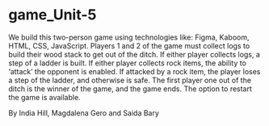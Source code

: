 # game_Unit-5

We build this two-person game using technologies like: Figma, Kaboom, HTML, CSS, JavaScript.
Players 1 and 2 of the game must collect logs to build their wood stack to get out of the ditch. If either player collects logs, a step of a ladder is built. If either player collects rock items, the ability to ‘attack’ the opponent is enabled. If attacked by a rock item, the player loses a step of the ladder, and otherwise is safe. The first player one out of the ditch is the winner of the game, and the game ends. The option to restart the game is available.

By India Hill, Magdalena Gero and Saida Bary
